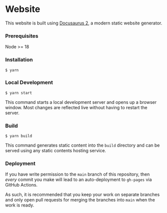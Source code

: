 # Website

This website is built using [Docusaurus 2](https://docusaurus.io/), a modern static website generator.

### Prerequisites
Node >= 18

### Installation

```
$ yarn
```

### Local Development

```
$ yarn start
```

This command starts a local development server and opens up a browser window. Most changes are reflected live without having to restart the server.

### Build

```
$ yarn build
```

This command generates static content into the `build` directory and can be served using any static contents hosting service.

### Deployment

If you have write permission to the `main` branch of this repository, then _every_ commit you make will lead to an auto-deployment to `gh-pages` via GitHub Actions.

As such, it is recommended that you keep your work on separate branches and only open pull requests for merging the branches into `main` when the work is ready.